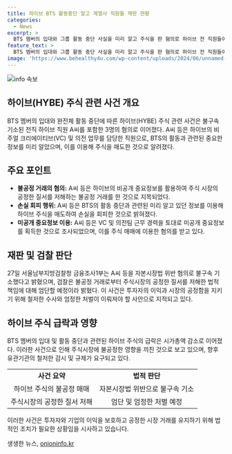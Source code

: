 ```yaml
---
title: 하이브 BTS 활동중단 알고 계열사 직원들 재판 현황
categories:
  - News
excerpt: >
  BTS 멤버의 입대와 그룹 활동 중단 사실을 미리 알고 주식을 판 혐의로 하이브 전 직원들이 재판에 넘겨졌다. 27일 서울남부지방검찰청 금융조사1부는 전직 하이브 직원 A씨(32) 등 3명을 자본시장법 위반 혐의로 불구속 기소했다고 밝혔다. 이들은 아이돌그룹의 비주얼 크리에이티브(VC)와 의전 업무를 담당했으며, BTS 소속사 하이브의 주가는 공식 활동 중단 발표 이후 급락했다. A씨 등은 공동으로 3800주를 매도해 2억3000여만원의 손실을 회피했으며, 이는 주식시장의 공정한 질서를 저해하는 법 위반으로 엄단될 예정이다.
feature_text: >
  BTS 멤버의 입대와 그룹 활동 중단 사실을 미리 알고 주식을 판 혐의로 하이브 전 직원들이 재판에 넘겨졌다. 27일 서울남부지방검찰청 금융조사1부는 전직 하이브 직원 A씨(32) 등 3명을 자본시장법 위반 혐의로 불구속 기소했다고 밝혔다. 이들은 아이돌그룹의 비주얼 크리에이티브(VC)와 의전 업무를 담당했으며, BTS 소속사 하이브의 주가는 공식 활동 중단 발표 이후 급락했다. A씨 등은 공동으로 3800주를 매도해 2억3000여만원의 손실을 회피했으며, 이는 주식시장의 공정한 질서를 저해하는 법 위반으로 엄단될 예정이다.
image: 'https://www.behealthy4u.com/wp-content/uploads/2024/06/unnamed-file.png'
---
```


<p><img src="https://www.behealthy4u.com/wp-content/uploads/2024/06/unnamed-file.png" alt="info 속보" /></p>

<h2 data-ke-size="size26">하이브(HYBE) 주식 관련 사건 개요</h2>

<p data-ke-size="size16">BTS 멤버의 입대와 완전체 활동 중단에 따른 하이브(HYBE) 주식 관련 사건은 불구속 기소된 전직 하이브 직원 A씨를 포함한 3명의 혐의로 이어졌다. A씨 등은 하이브의 비주얼 크리에이티브(VC) 및 의전 업무를 담당한 직원으로, BTS의 활동과 관련된 중요한 정보를 미리 알았으며, 이를 이용해 주식을 매도한 것으로 알려졌다.</p>

<h2 data-ke-size="size26">주요 포인트</h2>

<ul>
  <li><b>불공정 거래의 혐의:</b> A씨 등은 하이브의 비공개 중요정보를 활용하여 주식 시장의 공정한 질서를 저해하는 불공정 거래를 한 것으로 지목되었다.</li>
  <li><b>손실 회피 행위:</b> A씨 등은 BTS의 활동 중단과 관련된 미리 알고 있던 정보를 이용해 하이브 주식을 매도하여 손실을 회피한 것으로 밝혀졌다.</li>
  <li><b>미공개 중요정보 이용:</b> A씨 등은 VC 및 의전팀 근무 경력을 토대로 미공개 중요정보를 획득한 것으로 조사되었으며, 이를 주식 매매에 이용한 혐의를 받고 있다.</li>
</ul>

<h2 data-ke-size="size26">재판 및 검찰 판단</h2>

<p data-ke-size="size16">27일 서울남부지방검찰청 금융조사1부는 A씨 등을 자본시장법 위반 혐의로 불구속 기소했다고 밝혔으며, 검찰은 불공정 거래로부터 주식시장의 공정한 질서를 저해한 법적 책임에 대해 엄단할 예정이라 밝혔다. 이 사건은 투자자의 이익과 시장의 공정함을 지키기 위해 철저한 수사와 엄정한 처벌이 이뤄져야 할 사안으로 지적되고 있다.</p>

<h2 data-ke-size="size26">하이브 주식 급락과 영향</h2>

<p data-ke-size="size16">BTS 멤버의 입대 및 활동 중단과 관련된 하이브 주식의 급락은 시가총액 감소로 이어졌다. 이러한 사건으로 인해 주식시장에 불공정한 영향을 끼친 것으로 보고 있으며, 향후 유관기관의 철저한 감시 및 규제가 요구되고 있다.</p>

<table>
  <tr>
    <td style="text-align: center; height: 17px;"><b>사건 요약</b></td>
    <td style="text-align: center; height: 17px;"><b>법적 판단</b></td>
  </tr>
  <tr>
    <td style="text-align: center; height: 17px;">하이브 주식의 불공정 매매</td>
    <td style="text-align: center; height: 17px;">자본시장법 위반으로 불구속 기소</td>
  </tr>
  <tr>
    <td style="text-align: center; height: 17px;">주식시장의 공정한 질서 저해</td>
    <td style="text-align: center; height: 17px;">엄단 및 엄정한 처벌 예정</td>
  </tr>
</table>

<p data-ke-size="size16">이러한 사건은 투자자와 기업의 이익을 보호하고 공정한 시장 거래를 유지하기 위해 법적인 조치가 필요한 상황임을 시사하고 있습니다.</p>
생생한 뉴스, <a href="https://onioninfo.kr" rel="dofollow">onioninfo.kr</a>



